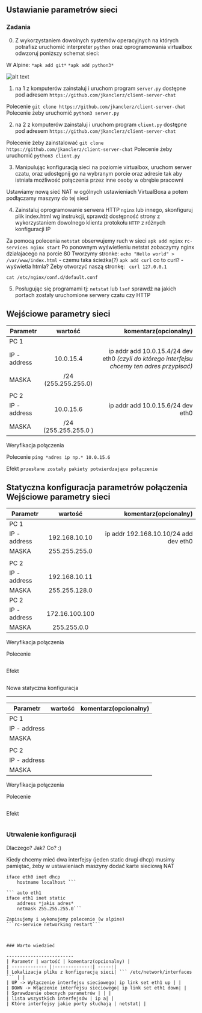 ## Ustawianie parametrów sieci

### Zadania

0. Z wykorzystaniem dowolnych systemów operacyjnych na których potrafisz uruchomić interpreter ``python`` oraz oprogramowania virtualbox odwzoruj poniższy schemat sieci:

W Alpine: 
```*apk add git*```
```*apk add python3*```

![alt text][network]

[network]: ./network.png "Logo Title Text 2"

1. na 1 z komputerów zainstaluj i uruchom program ``server.py`` dostępne pod adresem ``https://github.com/jkanclerz/client-server-chat``

Polecenie  ```git clone https://github.com/jkanclerz/client-server-chat```
Polecenie żeby uruchomić ```python3 serwer.py```

2. na 2 z komputerów zainstaluj i uruchom program ``client.py`` dostępne pod adresem ``https://github.com/jkanclerz/client-server-chat``

Polecenie żeby zainstalować ```git clone https://github.com/jkanclerz/client-server-chat```
Polecenie żeby uruchomić ```python3 client.py```

3. Manipulując konfiguracją sieci na poziomie virtualbox, uruchom serwer czatu, oraz udostępnij go na wybranym porcie oraz adresie tak aby istniała możliwość połączenia przez inne osoby w obrębie pracowni

Ustawiamy nową sieć NAT w ogólnych ustawieniach VirtualBoxa a potem podłączamy maszyny do tej sieci

4. Zainstaluj oprogramowanie serwera HTTP ``nginx`` lub innego, skonfiguruj plik index.html wg instrukcji, sprawdź dostępność strony z wykorzystaniem dowolnego klienta protokołu ``HTTP`` z różnych konfiguracji IP

Za pomocą polecenia ```netstat``` obserwujemy ruch w sieci
```apk add nginx```
```rc-services nginx start```
Po ponownym wyświetleniu netstat zobaczymy nginx działajacego na porcie 80
Tworzymy stronke:
```echo "Hello world" > /var/www/index.html``` - czemu taka ścieżka(?)
```apk add curl``` co to curl? - wyświetla htmla?
Żeby otworzyć naszą stronkę: ``` curl 127.0.0.1```

```cat /etc/nginx/conf.d/default.conf```

5. Posługując się programami tj: ``netstat`` lub ``lsof`` sprawdź na jakich portach zostały uruchomione serwery czatu czy HTTP

Wejściowe parametry sieci
-------------------------
| Parametr | wartość | komentarz(opcionalny) |
| ------------- |:-------------:| -----:|
|   PC 1 |  
| IP - address  | 10.0.15.4 | ip addr add 10.0.15.4/24 dev eth0 *(czyli do którego interfejsu chcemy ten adres przypisać)*|
| MASKA  | /24 (255.255.255.0) | |
|   |  | |
| PC 2  |  | |
| IP - address  | 10.0.15.6 | ip addr add 10.0.15.6/24 dev eth0|
| MASKA  | /24 (255.255.255.0 )| |

Weryfikacja połączenia

Polecenie
```ping *adres ip np.* 10.0.15.6```


Efekt
```przesłane zostały pakiety potwierdzające połączenie```


Statyczna konfiguracja parametrów połączenia
Wejściowe parametry sieci
-------------------------
| Parametr | wartość | komentarz(opcionalny) |
| ------------- |:-------------:| -----:|
|   PC 1 |  
| IP - address  | 192.168.10.10 | ip addr 192.168.10.10/24 add dev eth0|
| MASKA  | 255.255.255.0 | |
|   |  | |
| PC 2  |  | |
| IP - address  | 192.168.10.11 | |
| MASKA  | 255.255.128.0 | |
| PC 2  |  | |
| IP - address  | 172.16.100.100 | |
| MASKA  | 255.255.0.0 | |

Weryfikacja połączenia

Polecenie
```
```

Efekt
```
```

Nowa statyczna konfiguracja 

-------------------------
| Parametr | wartość | komentarz(opcionalny) |
| ------------- |:-------------:| -----:|
|   PC 1 |  
| IP - address  |  | |
| MASKA  |  | |
|   |  | |
| PC 2  |  | |
| IP - address  |  | |
| MASKA  |  | |

Weryfikacja połączenia

Polecenie
```
```

Efekt
```
```

### Utrwalenie konfiguracji

Dlaczego? Jak? Co? :)

Kiedy chcemy mieć dwa interfejsy (jeden static drugi dhcp) musimy pamiętać, żeby w ustawieniach maszyny dodać karte sieciową NAT

``` auto eth0
iface eth0 inet dhcp
    hostname localhost ```
    
``` auto eth1
iface eth1 inet static
    address *jakis adres*
    netmask 255.255.255.0```
    
Zapisujemy i wykonujemy polecenie (w alpine)
```rc-service networking restart```



### Warto wiedzieć

-------------------------
| Parametr | wartość | komentarz(opcionalny) |
| ------------- |:-------------:| -----:|
| Lokalizacja pliku z konfiguracją sieci| ``` /etc/network/interfaces ``` | |
| UP -> Wyłączenie interfejsu sieciowego| ip link set eth1 up | |
| DOWN -> Włączenie interfejsu sieciowego| ip link set eth1 down| |
| Sprawdzenie obecnych parametrów | | |
| lista wszystkich interfejsów | ip a| |
| Które interfejsy jakie porty słuchają | netstat| |
